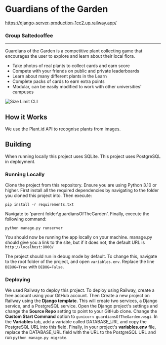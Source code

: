 # Guardians of the Garden
https://django-server-production-1cc2.up.railway.app/
### Group Saltedcoffee
___

Guardians of the Garden is a competitive plant collecting game that encourages the user to explore and learn about their local flora.
* Take photos of real plants to collect cards and earn score
* Compete with your friends on public and private leaderboards
* Learn about many different plants in the Learn
* Complete packs of cards to earn extra points
* Modular, can be easily modified to work with other universities' campuses

<img src="./img/home.png" alt="Size Limit CLI">

## How it Works
We use the Plant.id API to recognise plants from images.

## Building
When running locally this project uses SQLite.
This project uses PostgreSQL in deployment.

### Running Locally
Clone the project from this repository. 
Ensure you are using Python 3.10 or higher. First install all the required dependencies by navigating to the folder you cloned this project into. Then execute:
``` commandline
pip install -r requirements.txt
```
Navigate to 'parent folder\guardiansOfTheGarden'. Finally, execute the following command:
``` commandline
python manage.py runserver
```
You should now be running the app locally on your machine. manage.py should give you a link to the site, but if it does not, the default URL is ```http://localhost:8000/```

The project should run in debug mode by default. To change this, navigate to the root folder of the project, and open ```variables.env```.
Replace the line ```DEBUG=True``` with ```DEBUG=False```.

### Deploying
We used Railway to deploy this project. To deploy using Railway, create a free account using your GitHub account. Then Create a new project on Railway using the **Django template**. This will create two services, a Django service, and a PostgreSQL service. Open the Django project's settings and change the **Source Repo** setting to point to your GitHub clone. Change the **Custom Start Command** option to ```gunicorn guardiansOfTheGarden.wsgi```. In the **Variables** tab, add a variable called DATABASE_URL and copy the PostgreSQL URL into this field. Finally, in your project's **variables.env** file, replace the DATABASE_URL field with the URL to the PostgreSQL URL and run ```python manage.py migrate```.

